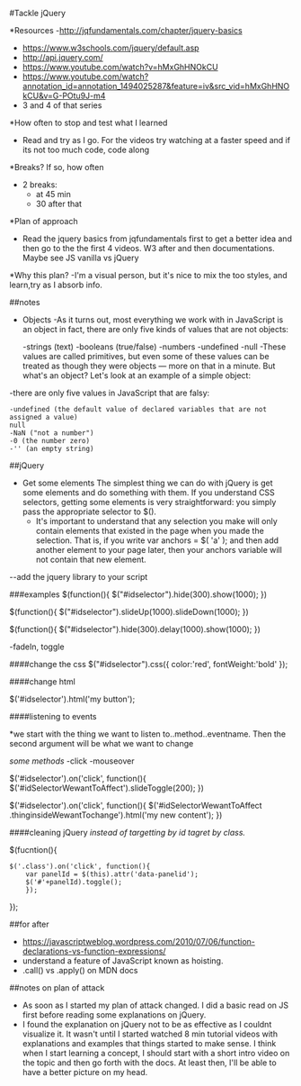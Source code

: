 #Tackle jQuery

*Resources
-http://jqfundamentals.com/chapter/jquery-basics
- https://www.w3schools.com/jquery/default.asp
- http://api.jquery.com/
- https://www.youtube.com/watch?v=hMxGhHNOkCU
- https://www.youtube.com/watch?annotation_id=annotation_1494025287&feature=iv&src_vid=hMxGhHNOkCU&v=G-POtu9J-m4
- 3 and 4 of that series


*How often to stop and test what I learned
- Read and try as I go. For the videos try watching at a faster speed and if its not too much code, code along

*Breaks? If so, how often
- 2 breaks:
    + at 45 min
    + 30 after that

*Plan of approach
- Read the jquery basics from jqfundamentals first to get a better idea and then go to the the first 4 videos. W3 after and then documentations. Maybe see JS vanilla vs jQuery


*Why this plan?
-I'm a visual person, but it's nice to mix the too styles, and learn,try as I absorb info.


##notes
- Objects
    -As it turns out, most everything we work with in JavaScript is an object in fact, there are only five kinds of values that are not objects:

    -strings (text)
    -booleans (true/false)
    -numbers
    -undefined
    -null
    -These values are called primitives, but even some of these values can be treated as though they were objects — more on that in a minute. But what's an object? Let's look at an example of a simple object:

-there are only five values in JavaScript that are falsy:

    -undefined (the default value of declared variables that are not assigned a value)
    null
    -NaN ("not a number")
    -0 (the number zero)
    -'' (an empty string)


##jQuery
- Get some elements
The simplest thing we can do with jQuery is get some elements and do something with them. If you understand CSS selectors, getting some elements is very straightforward: you simply pass the appropriate selector to $().
    - It's important to understand that any selection you make will only contain elements that existed in the page when you made the selection. That is, if you write var anchors = $( 'a' ); and then add another <a> element to your page later, then your anchors variable will not contain that new element.

--add the jquery library to your script

###examples
$(function(){
    $("#idselector").hide(300).show(1000);
})

$(function(){
    $("#idselector").slideUp(1000).slideDown(1000);
})

$(function(){
    $("#idselector").hide(300).delay(1000).show(1000);
})

-fadeIn, toggle

####change the css
$("#idselector").css({
color:'red',
fontWeight:'bold'
});


####change html

$('#idselector').html('my button');

####listening to events

*we start with the thing we want to listen to..method..eventname. Then the second argument will be what we want to change

*some methods*
-click
-mouseover

$('#idselector').on('click', function(){
    $('#idSelectorWewantToAffect').slideToggle(200);
})

$('#idselector').on('click', function(){
    $('#idSelectorWewantToAffect .thinginsideWewantTochange').html('my new content');
})

####cleaning jQuery
*instead of targetting by id tagret by class.*

$(fucntion(){
    
    $('.class').on('click', function(){
        var panelId = $(this).attr('data-panelid');
        $('#'+panelId).toggle();
        });

});





##for after
* https://javascriptweblog.wordpress.com/2010/07/06/function-declarations-vs-function-expressions/
* understand a feature of JavaScript known as hoisting.
* .call() vs .apply() on MDN docs


##notes on plan of attack
* As soon as I started my plan of attack changed. I did a basic read on JS first before reading some explanations on jQuery. 
* I found the explanation on jQuery not to be as effective as I couldnt visualize it. It wasn't until I started watched 8 min tutorial videos with explanations and examples that things started to make sense. I think when I start learning a concept, I should start with a short intro video on the topic and then go forth with the docs. At least then, I'll be able to have a better picture on my head.  



